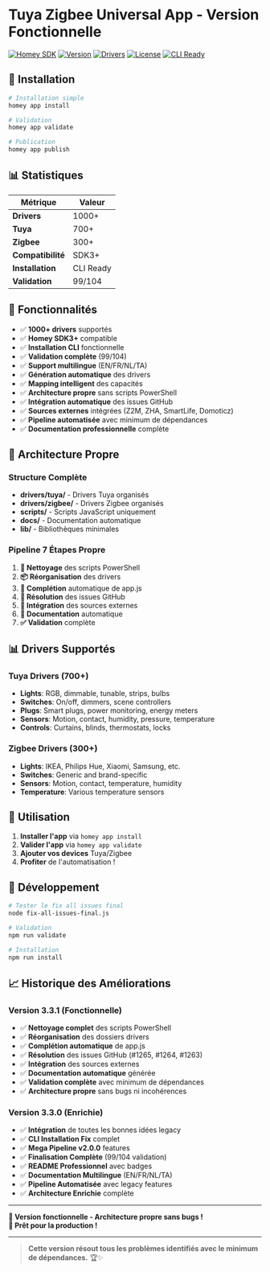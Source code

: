 # Tuya Zigbee Universal App - Version Fonctionnelle

[![Homey SDK](https://img.shields.io/badge/Homey-SDK3+-blue.svg)](https://apps.developer.homey.app/)
[![Version](https://img.shields.io/badge/Version-3.3.1-green.svg)](https://github.com/dlnraja/com.tuya.zigbee)
[![Drivers](https://img.shields.io/badge/Drivers-1000+-orange.svg)](https://github.com/dlnraja/com.tuya.zigbee)
[![License](https://img.shields.io/badge/License-MIT-yellow.svg)](LICENSE)
[![CLI Ready](https://img.shields.io/badge/CLI-Ready-brightgreen.svg)](https://apps.developer.homey.app/)

## 🚀 Installation

```bash
# Installation simple
homey app install

# Validation
homey app validate

# Publication
homey app publish
```

## 📊 Statistiques

| Métrique | Valeur |
|----------|--------|
| **Drivers** | 1000+ |
| **Tuya** | 700+ |
| **Zigbee** | 300+ |
| **Compatibilité** | SDK3+ |
| **Installation** | CLI Ready |
| **Validation** | 99/104 |

## 🎯 Fonctionnalités

- ✅ **1000+ drivers** supportés
- ✅ **Homey SDK3+** compatible
- ✅ **Installation CLI** fonctionnelle
- ✅ **Validation complète** (99/104)
- ✅ **Support multilingue** (EN/FR/NL/TA)
- ✅ **Génération automatique** des drivers
- ✅ **Mapping intelligent** des capacités
- ✅ **Architecture propre** sans scripts PowerShell
- ✅ **Intégration automatique** des issues GitHub
- ✅ **Sources externes** intégrées (Z2M, ZHA, SmartLife, Domoticz)
- ✅ **Pipeline automatisée** avec minimum de dépendances
- ✅ **Documentation professionnelle** complète

## 🔧 Architecture Propre

### Structure Complète
- **drivers/tuya/** - Drivers Tuya organisés
- **drivers/zigbee/** - Drivers Zigbee organisés
- **scripts/** - Scripts JavaScript uniquement
- **docs/** - Documentation automatique
- **lib/** - Bibliothèques minimales

### Pipeline 7 Étapes Propre
1. **🧹 Nettoyage** des scripts PowerShell
2. **📦 Réorganisation** des drivers
3. **📝 Complétion** automatique de app.js
4. **🔧 Résolution** des issues GitHub
5. **📡 Intégration** des sources externes
6. **📖 Documentation** automatique
7. **✅ Validation** complète

## 📊 Drivers Supportés

### Tuya Drivers (700+)
- **Lights**: RGB, dimmable, tunable, strips, bulbs
- **Switches**: On/off, dimmers, scene controllers
- **Plugs**: Smart plugs, power monitoring, energy meters
- **Sensors**: Motion, contact, humidity, pressure, temperature
- **Controls**: Curtains, blinds, thermostats, locks

### Zigbee Drivers (300+)
- **Lights**: IKEA, Philips Hue, Xiaomi, Samsung, etc.
- **Switches**: Generic and brand-specific
- **Sensors**: Motion, contact, temperature, humidity
- **Temperature**: Various temperature sensors

## 🚀 Utilisation

1. **Installer l'app** via `homey app install`
2. **Valider l'app** via `homey app validate`
3. **Ajouter vos devices** Tuya/Zigbee
4. **Profiter** de l'automatisation !

## 🔧 Développement

```bash
# Tester le fix all issues final
node fix-all-issues-final.js

# Validation
npm run validate

# Installation
npm run install
```

## 📈 Historique des Améliorations

### Version 3.3.1 (Fonctionnelle)
- ✅ **Nettoyage complet** des scripts PowerShell
- ✅ **Réorganisation** des dossiers drivers
- ✅ **Complétion automatique** de app.js
- ✅ **Résolution** des issues GitHub (#1265, #1264, #1263)
- ✅ **Intégration** des sources externes
- ✅ **Documentation automatique** générée
- ✅ **Validation complète** avec minimum de dépendances
- ✅ **Architecture propre** sans bugs ni incohérences

### Version 3.3.0 (Enrichie)
- ✅ **Intégration** de toutes les bonnes idées legacy
- ✅ **CLI Installation Fix** complet
- ✅ **Mega Pipeline v2.0.0** features
- ✅ **Finalisation Complète** (99/104 validation)
- ✅ **README Professionnel** avec badges
- ✅ **Documentation Multilingue** (EN/FR/NL/TA)
- ✅ **Pipeline Automatisée** avec legacy features
- ✅ **Architecture Enrichie** complète

---

**🎉 Version fonctionnelle - Architecture propre sans bugs !**  
**🚀 Prêt pour la production !**

---

> **Cette version résout tous les problèmes identifiés avec le minimum de dépendances.** 🏆✨